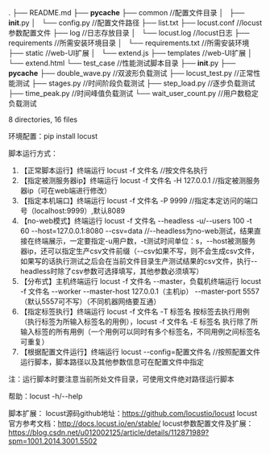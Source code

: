 .
├── README.md
├── __pycache__
├── common                     //配置文件目录
│   ├── __init__.py
│   └── config.py              //配置文件路径
├── list.txt
├── locust.conf                //locust参数配置文件
├── log                        //日志存放目录
│   └── locust.log             //locust日志
├── requirements               //所需安装环境目录
│   └── requirements.txt       //所需安装环境
├── static                     //web-UI扩展
│   └── extend.js
├── templates                  //web-UI扩展
│   └── extend.html
└── test_case                  //性能测试脚本目录
    ├── __init__.py
    ├── __pycache__
    ├── double_wave.py         //双波形负载测试
    ├── locust_test.py         //正常性能测试
    ├── stages.py              //时间阶段负载测试
    ├── step_load.py           //逐步负载测试
    ├── time_peak.py           //时间峰值负载测试
    └── wait_user_count.py     //用户数稳定负载测试

8 directories, 16 files


环境配置：pip install locust

脚本运行方式：
1. 【正常脚本运行】终端运行  locust -f 文件名                    //按文件名执行
2. 【指定被测服务器ip】终端运行  locust -f 文件名 -H 127.0.0.1       //指定被测服务器ip（可在web端进行修改）
3. 【指定本机端口】终端运行  locust -f 文件名 -P 9999            //指定本定访问的端口号（localhost:9999）,默认8089
4. 【no-web模式】终端运行  locust -f 文件名 --headless -u/--users 100 -t 60 --host=127.0.0.1:8080  --csv=data          //--headless为no-web测试，结果直接在终端展示，一定要指定-u用户数，-t测试时间单位：s，--host被测服务器ip，还可以指定生产csv文件前缀（--csv如果不写，则不会生成csv文件，如果写的话执行测试之后会在当前文件目录生产测试结果的csv文件，执行--headless时除了csv参数可选择填写，其他参数必须填写）
5. 【分布式】主机终端运行  locust -f 文件名 --master，负载机终端运行  locust -f 文件名 --worker --master-host 127.0.0.1（主机ip） --master-port 5557（默认5557可不写）（不同机器网络要互通）
6. 【指定标签执行】终端运行  locust -f 文件名 -T 标签名 按标签去执行用例（执行标签为所输入标签名的用例），locust -f 文件名 -E 标签名 执行除了所输入标签的所有用例（一个用例可以同时有多个标签名，不同用例之间标签名可重复）
7. 【根据配置文件运行】终端运行  locust --config=配置文件名        //按照配置文件运行脚本，脚本路径以及其他参数信息可在配置文件中指定

注：运行脚本时要注意当前所处文件目录，可使用文件绝对路径运行脚本

帮助：locust -h/--help

脚本扩展：
locust源码github地址：https://github.com/locustio/locust
locust官方参考文档：http://docs.locust.io/en/stable/
locust参数配置文件及扩展：https://blog.csdn.net/u012002125/article/details/112871989?spm=1001.2014.3001.5502
